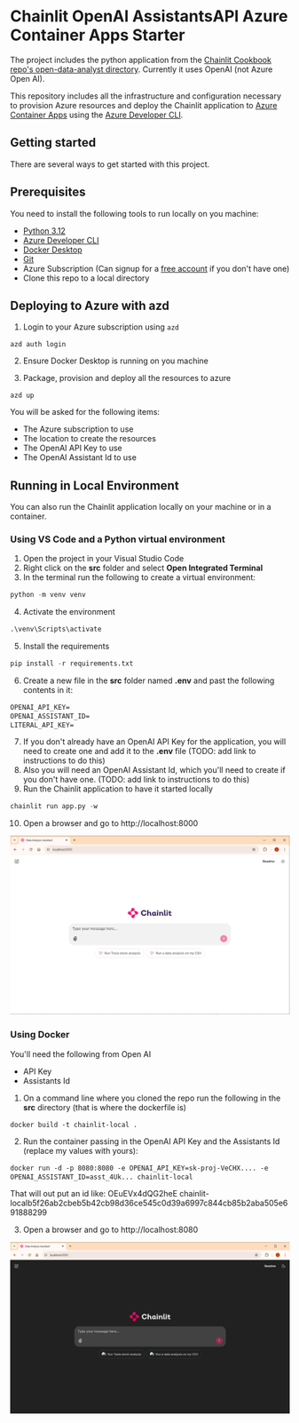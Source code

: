 # Chainlit OpenAI AssistantsAPI Azure Container Apps Starter

The project includes the python application from the [Chainlit Cookbook repo's open-data-analyst directory](https://github.com/Chainlit/cookbook/tree/main/openai-data-analyst). Currently it uses OpenAI (not Azure Open AI).

This repository includes all the infrastructure and configuration necessary to provision Azure resources and deploy the Chainlit application to [Azure Container Apps](https://learn.microsoft.com/en-us/azure/container-apps/overview) using the [Azure Developer CLI](https://learn.microsoft.com/en-us/azure/developer/azure-developer-cli/overview?tabs=windows).

## Getting started

There are several ways to get started with this project.

## Prerequisites

You need to install the following tools to run locally on you machine:

* [Python 3.12](https://www.python.org/downloads/)
* [Azure Developer CLI](https://learn.microsoft.com/en-us/azure/developer/azure-developer-cli/install-azd?tabs=winget-windows%2Cbrew-mac%2Cscript-linux&pivots=os-windows)
* [Docker Desktop](https://www.docker.com/products/docker-desktop/)
* [Git](https://git-scm.com/downloads)
* Azure Subscription (Can signup for a [free account](https://azure.microsoft.com/en-us/pricing/purchase-options/azure-account?icid=azurefreeaccount) if you don't have one)
* Clone this repo to a local directory

## Deploying to Azure with azd

1. Login to your Azure subscription using `azd`

```
azd auth login
```

2. Ensure Docker Desktop is running on you machine

3. Package, provision and deploy all the resources to azure

```
azd up
```

You will be asked for the following items:

* The Azure subscription to use
* The location to create the resources
* The OpenAI API Key to use
* The OpenAI Assistant Id to use

## Running in Local Environment

You can also run the Chainlit application locally on your machine or in a container.

### Using VS Code and a Python virtual environment

1. Open the project in your Visual Studio Code
2. Right click on the **src** folder and select **Open Integrated Terminal**
3. In the terminal run the following to create a virtual environment:
```python
python -m venv venv
```
4. Activate the environment
```python
.\venv\Scripts\activate
```
5. Install the requirements
```python
pip install -r requirements.txt
```
6. Create a new file in the **src** folder named **.env** and past the following contents in it:

```shell
OPENAI_API_KEY=
OPENAI_ASSISTANT_ID=
LITERAL_API_KEY=
```

7. If you don't already have an OpenAI API Key for the application, you will need to create one and add it to the **.env** file (TODO: add link to instructions to do this)
8. Also you will need an OpenAI Assistant Id, which you'll need to create if you don't have one. (TODO: add link to instructions to do this)
9. Run the Chainlit application to have it started locally
```python
chainlit run app.py -w
```
10. Open a browser and go to http://localhost:8000

![Chainlit on running locally](./assets/image1.jpg)

### Using Docker

You'll need the following from Open AI

* API Key
* Assistants Id

1. On a command line where you cloned the repo run the following in the **src** directory (that is where the dockerfile is)
```shell
docker build -t chainlit-local .
```
2. Run the container passing in the OpenAI API Key and the Assistants Id (replace my values with yours):
```shell
docker run -d -p 8080:8080 -e OPENAI_API_KEY=sk-proj-VeCHX.... -e OPENAI_ASSISTANT_ID=asst_4Uk... chainlit-local
```
That will out put an id like:
OEuEVx4dQG2heE chainlit-localb5f26ab2cbeb5b42cb98d36ce545c0d39a6997c844cb85b2aba505e691888299

3. Open a browser and go to http://localhost:8080

![Chainlit on running locally in a container](./assets/image2.jpg)
